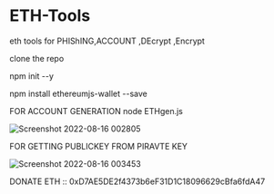 # ETH-Tools
eth tools for PHIShING,ACCOUNT ,DEcrypt ,Encrypt 


clone the repo

npm init --y

npm install ethereumjs-wallet --save  

FOR ACCOUNT GENERATION
node ETHgen.js

![Screenshot 2022-08-16 002805](https://user-images.githubusercontent.com/24895532/184698469-8bd09b3d-4cff-4e86-b975-81776eebb67c.png)

FOR GETTING PUBLICKEY FROM PIRAVTE KEY


![Screenshot 2022-08-16 003453](https://user-images.githubusercontent.com/24895532/184700073-ffb7c896-0973-4c96-bac8-d30c73857ace.png)



DONATE ETH :: 0xD7AE5DE2f4373b6eF31D1C18096629cBfa6fdA47

